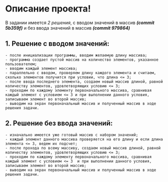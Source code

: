 # Описание проекта!

В задании имеется *2 решения*, с вводом значений в массив __*(commit 5b359f)*__  и без ввода значений в массив __*(commit 979864)*__

## 1. Решение с вводом значений:
    - после инициализации программы, вводим желаемую длину массива;
    - программа создает пустой массив на количество элементов, указанное пользователем;
    - вводим каждый элемент массива;
    - параллельно с вводом, проверяем длину каждого элемента и считаем, сколько элементов получится при условии, что длина <= 3;
    - после ввода последнего элемента, создаем новый массив длиной, равной количеству элементов, удовлетворяющих условию <= 3;
    - проходим по каждому элементу первоначального массива, сравнивая каждый элемент с условием <= 3 и при выполнении данного условия, записываем элемент во второй массив;
    - выводим на экран первоначальный массив и полученный массив в ходе решения задачи.

## 2. Решение без ввода значений:
    - изначально имеется уже готовый массив с набором значений;
    - каждый элемент данного массива проверяется на его длину и если длина элемента <= 3, ведем их подсчет;
    - после прохода по всему массиву, создаем новый массив длиной, равной количеству элементов, удовлетворяющих условию <= 3;
    - проходим по каждому элементу первоначального массива, сравнивая каждый элемент с условием <= 3  и при выполнении данного условия, записываем элемент во второй массив;
    - выводим на экран первоначальный массив и полученный массив в ходе решения задачи.

    
